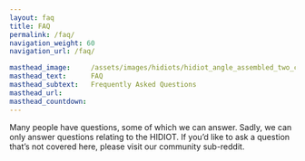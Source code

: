```yaml
---
layout: faq
title: FAQ
permalink: /faq/
navigation_weight: 60
navigation_url: /faq/

masthead_image:     /assets/images/hidiots/hidiot_angle_assembled_two_compressed.jpg
masthead_text:      FAQ
masthead_subtext:   Frequently Asked Questions
masthead_url:
masthead_countdown:
---
```

Many people have questions, some of which we can answer. Sadly, we can only answer questions relating to the HIDIOT. If you’d like to ask a question that’s not covered here, please visit our community sub-reddit.
